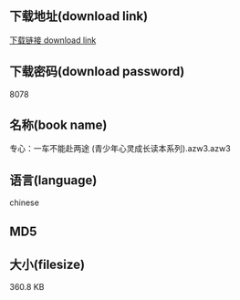 ## 下载地址(download link)
[下载链接 download link](https://tutu365.netlify.app/?s=%E4%B8%93%E5%BF%83%EF%BC%9A%E4%B8%80%E8%BD%A6%E4%B8%8D%E8%83%BD%E8%B5%B4%E4%B8%A4%E9%80%94+%28%E9%9D%92%E5%B0%91%E5%B9%B4%E5%BF%83%E7%81%B5%E6%88%90%E9%95%BF%E8%AF%BB%E6%9C%AC%E7%B3%BB%E5%88%97%29.azw3)

## 下载密码(download password)
8078

## 名称(book name)
专心：一车不能赴两途 (青少年心灵成长读本系列).azw3.azw3

## 语言(language)
chinese

## MD5


## 大小(filesize)
360.8 KB
